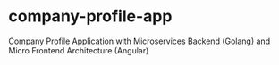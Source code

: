 # company-profile-app
Company Profile Application with Microservices Backend (Golang) and Micro Frontend Architecture (Angular)
